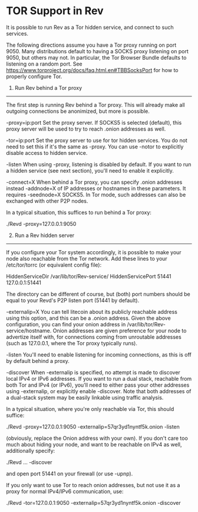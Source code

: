 TOR Support in Rev
=======================

It is possible to run Rev as a Tor hidden service, and connect to such services.

The following directions assume you have a Tor proxy running on port 9050. Many distributions
default to having a SOCKS proxy listening on port 9050, but others may not.
In particular, the Tor Browser Bundle defaults to listening on a random port. See
https://www.torproject.org/docs/faq.html.en#TBBSocksPort for how to properly
configure Tor.


1. Run Rev behind a Tor proxy
---------------------------------

The first step is running Rev behind a Tor proxy. This will already make all
outgoing connections be anonimized, but more is possible.

-proxy=ip:port  Set the proxy server. If SOCKS5 is selected (default), this proxy
                server will be used to try to reach .onion addresses as well.

-tor=ip:port    Set the proxy server to use for tor hidden services. You do not
                need to set this if it's the same as -proxy. You can use -notor
                to explicitly disable access to hidden service.

-listen         When using -proxy, listening is disabled by default. If you want
                to run a hidden service (see next section), you'll need to enable
                it explicitly.

-connect=X      When behind a Tor proxy, you can specify .onion addresses instead
-addnode=X      of IP addresses or hostnames in these parameters. It requires
-seednode=X     SOCKS5. In Tor mode, such addresses can also be exchanged with
                other P2P nodes.

In a typical situation, this suffices to run behind a Tor proxy:

  ./Revd -proxy=127.0.0.1:9050


2. Run a Rev hidden server
------------------------------

If you configure your Tor system accordingly, it is possible to make your node also
reachable from the Tor network. Add these lines to your /etc/tor/torrc (or equivalent
config file):

  HiddenServiceDir /var/lib/tor/Rev-service/
  HiddenServicePort 51441 127.0.0.1:51441

The directory can be different of course, but (both) port numbers should be equal to
your Revd's P2P listen port (51441 by default).

-externalip=X   You can tell litecoin about its publicly reachable address using
                this option, and this can be a .onion address. Given the above
                configuration, you can find your onion address in
                /var/lib/tor/Rev-service/hostname. Onion addresses are given
                preference for your node to advertize itself with, for connections
                coming from unroutable addresses (such as 127.0.0.1, where the
                Tor proxy typically runs).

-listen         You'll need to enable listening for incoming connections, as this
                is off by default behind a proxy.

-discover       When -externalip is specified, no attempt is made to discover local
                IPv4 or IPv6 addresses. If you want to run a dual stack, reachable
                from both Tor and IPv4 (or IPv6), you'll need to either pass your
                other addresses using -externalip, or explicitly enable -discover.
                Note that both addresses of a dual-stack system may be easily
                linkable using traffic analysis.

In a typical situation, where you're only reachable via Tor, this should suffice:

  ./Revd -proxy=127.0.0.1:9050 -externalip=57qr3yd1nyntf5k.onion -listen

(obviously, replace the Onion address with your own). If you don't care too much
about hiding your node, and want to be reachable on IPv4 as well, additionally
specify:

  ./Revd ... -discover

and open port 51441 on your firewall (or use -upnp).

If you only want to use Tor to reach onion addresses, but not use it as a proxy
for normal IPv4/IPv6 communication, use:

  ./Revd -tor=127.0.0.1:9050 -externalip=57qr3yd1nyntf5k.onion -discover

